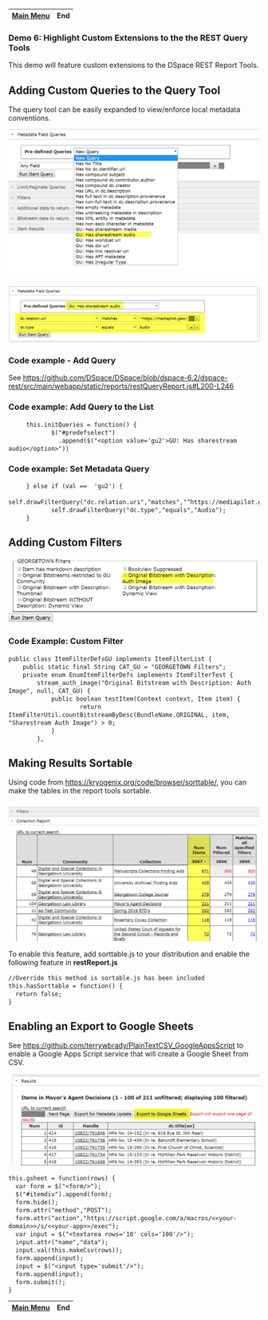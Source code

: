 [Main Menu](../README.md)    | End
------------------ | -----------------

### Demo 6: Highlight Custom Extensions to the the REST Query Tools 

This demo will feature custom extensions to the DSpace REST Report Tools.

## Adding Custom Queries to the Query Tool

The query tool can be easily expanded to view/enforce local metadata conventions.

![Screenshot: Georgetown Custom Queries](cust1.png)

![Screenshot: Sample Custom Query](cust2.png)

### Code example - Add Query

See https://github.com/DSpace/DSpace/blob/dspace-6.2/dspace-rest/src/main/webapp/static/reports/restQueryReport.js#L200-L246

### Code example: Add Query to the List

         this.initQueries = function() {
                $("#predefselect")
                  .append($("<option value='gu2'>GU: Has sharestream audio</option>"))

### Code example: Set Metadata Query
         } else if (val ==  'gu2') {
                self.drawFilterQuery("dc.relation.uri","matches","^https://mediapilot.georgetown.edu.*$");                                            
                self.drawFilterQuery("dc.type","equals","Audio");                                             
         }

## Adding Custom Filters

![Screenshot: Custom Filters for Georgetown](cust3.png)

### Code Example: Custom Filter

    public class ItemFilterDefsGU implements ItemFilterList {
        public static final String CAT_GU = "GEORGETOWN Filters";
        private enum EnumItemFilterDefs implements ItemFilterTest {
            stream_auth_image("Original Bitstream with Description: Auth Image", null, CAT_GU) {
                public boolean testItem(Context context, Item item) {
                        return ItemFilterUtil.countBitstreamByDesc(BundleName.ORIGINAL, item, "Sharestream Auth Image") > 0;
                }
            },
  
## Making Results Sortable
Using code from https://kryogenix.org/code/browser/sorttable/, you can make the tables in the report tools sortable.

![Screenshot: Sortable Result Columns](cust4.png)

To enable this feature, add sorttable.js to your distribution and enable the following feature in __restReport.js__

    //Override this method is sortable.js has been included
    this.hasSorttable = function() {
      return false;
    }

## Enabling an Export to Google Sheets

See https://github.com/terrywbrady/PlainTextCSV_GoogleAppsScript to enable a Google Apps Script service that will create a Google Sheet from CSV.

![Screenshot: Export to Google Sheets Example](cust5.png)

    this.gsheet = function(rows) {
      var form = $("<form/>");
      $("#itemdiv").append(form);
      form.hide();
      form.attr("method","POST");
      form.attr("action","https://script.google.com/a/macros/<<your-domain>>/s/<<your-app>>/exec");
      var input = $("<textarea rows='10' cols='100'/>");
      input.attr("name","data");
      input.val(this.makeCsv(rows));
      form.append(input);
      input = $("<input type='submit'/>");
      form.append(input);
      form.submit();
    }


  
[Main Menu](../README.md)    | End
------------------ | -----------------
